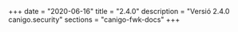 +++
date        = "2020-06-16"
title       = "2.4.0"
description = "Versió 2.4.0 canigo.security"
sections    = "canigo-fwk-docs"
+++